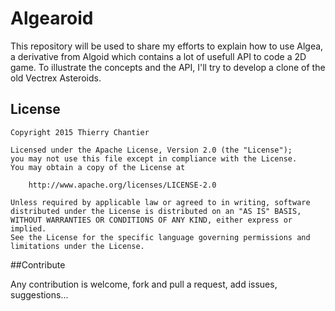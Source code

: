 # Algearoid

This repository will be used to share my efforts to explain how to use Algea, a derivative from Algoid which contains a lot of usefull API to code a 2D game.
To illustrate the concepts and the API, I'll try to develop a clone of the old Vectrex Asteroids.

## License

    Copyright 2015 Thierry Chantier

    Licensed under the Apache License, Version 2.0 (the "License");
    you may not use this file except in compliance with the License.
    You may obtain a copy of the License at

        http://www.apache.org/licenses/LICENSE-2.0

    Unless required by applicable law or agreed to in writing, software
    distributed under the License is distributed on an "AS IS" BASIS,
    WITHOUT WARRANTIES OR CONDITIONS OF ANY KIND, either express or implied.
    See the License for the specific language governing permissions and
    limitations under the License.

##Contribute

Any contribution is welcome, fork and pull a request, add issues, suggestions...

